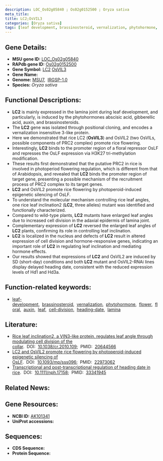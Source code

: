 ```yaml
---
description: LOC_Os02g05840 ; Os02g0152500 ; Oryza sativa
meta_title:
title: LC2;OsVIL3
categories: [Oryza sativa]
tags: [leaf development, brassinosteroid, vernalization, phytohormone, flower, floral, auxin, leaf, cell division, heading date, lamina]
---
```


## Gene Details:
- **MSU gene ID:** [LOC_Os02g05840](http://rice.uga.edu/cgi-bin/ORF_infopage.cgi?orf=LOC_Os02g05840)  
- **RAPdb gene ID:** [Os02g0152500](https://rapdb.dna.affrc.go.jp/locus/?name=Os02g0152500)  
- **Gene Symbol:** <u>LC2</u>&nbsp;<u>OsVIL3</u>
- **Gene Name:**
- **Genome:**  [MSU7](http://rice.uga.edu/),&nbsp;&nbsp;[IRGSP-1.0](https://rapdb.dna.affrc.go.jp/download/irgsp1.html)
- **Species:** *Oryza sativa*

## Functional Descriptions:
   - **LC2** is mainly expressed in the lamina joint during leaf development, and particularly, is induced by the phytohormones abscisic acid, gibberellic acid, auxin, and brassinosteroids.
   - The **LC2** gene was isolated through positional cloning, and encodes a vernalization insensitive 3-like protein.
   - Here we demonstrated that rice LC2 (**OsVIL3**) and OsVIL2 (two OsVILs, possible components of PRC2 complex) promote rice flowering.
   - Interestingly, **LC2** binds to the promoter region of a floral repressor OsLF and represses the OsLF expression via H3K27 tri-methylation modification.
   - These results first demonstrated that the putative PRC2 in rice is involved in photoperiod flowering regulation, which is different from that of Arabidopsis, and revealed that **LC2** binds the promoter region of target gene, presenting a possible mechanism of the recruitment process of PRC2 complex to its target genes.
   - **LC2** and OsVIL2 promote rice flowering by photoperoid-induced epigenetic silencing of OsLF.
   - To understand the molecular mechanism controlling rice leaf angles, one rice leaf inclination2 (**LC2**, three alleles) mutant was identified and functionally characterized.
   - Compared to wild-type plants, **LC2** mutants have enlarged leaf angles due to increased cell division in the adaxial epidermis of lamina joint.
   - Complementary expression of **LC2** reversed the enlarged leaf angles of **LC2** plants, confirming its role in controlling leaf inclination.
   - **LC2** is localized in the nucleus and defects of **LC2** result in altered expression of cell division and hormone-responsive genes, indicating an important role of **LC2** in regulating leaf inclination and mediating hormone effects.
   - Our results showed that expressions of **LC2** and OsVIL2 are induced by SD (short-day) conditions and both **LC2** mutant and OsVIL2-RNAi lines display delayed heading date, consistent with the reduced expression levels of Hd1 and Hd3a.

## Function-related keywords:
   - [leaf-development](/tags/leaf-development/),&nbsp;&nbsp;[brassinosteroid](/tags/brassinosteroid/),&nbsp;&nbsp;[vernalization](/tags/vernalization/),&nbsp;&nbsp;[phytohormone](/tags/phytohormone/),&nbsp;&nbsp;[flower](/tags/flower/),&nbsp;&nbsp;[floral](/tags/floral/),&nbsp;&nbsp;[auxin](/tags/auxin/),&nbsp;&nbsp;[leaf](/tags/leaf/),&nbsp;&nbsp;[cell-division](/tags/cell-division/),&nbsp;&nbsp;[heading-date](/tags/heading-date/),&nbsp;&nbsp;[lamina](/tags/lamina/)

## Literature:
   - [Rice leaf inclination2, a VIN3-like protein, regulates leaf angle through modulating cell division of the collar](https://www.doi.org/10.1038/cr.2010.109).&nbsp;&nbsp;DOI:&nbsp;&nbsp;[10.1038/cr.2010.109](https://www.doi.org/10.1038/cr.2010.109);&nbsp;&nbsp;PMID:&nbsp;&nbsp;[20644566](https://pubmed.ncbi.nlm.nih.gov/20644566/)
   - [LC2 and OsVIL2 promote rice flowering by photoperoid-induced epigenetic silencing of OsLF](https://www.doi.org/10.1093/mp/sss096).&nbsp;&nbsp;DOI:&nbsp;&nbsp;[10.1093/mp/sss096](https://www.doi.org/10.1093/mp/sss096);&nbsp;&nbsp;PMID:&nbsp;&nbsp;[22973062](https://pubmed.ncbi.nlm.nih.gov/22973062/)
   - [Transcriptional and post-transcriptional regulation of heading date in rice](https://www.doi.org/10.1111/nph.17158).&nbsp;&nbsp;DOI:&nbsp;&nbsp;[10.1111/nph.17158](https://www.doi.org/10.1111/nph.17158);&nbsp;&nbsp;PMID:&nbsp;&nbsp;[33341945](https://pubmed.ncbi.nlm.nih.gov/33341945/)

## Related News:

## Gene Resources:
- **NCBI ID:**  [AK101341](http://www.ncbi.nlm.nih.gov/nuccore/AK101341)
- **UniProt accessions:** [](https://www.uniprot.org/uniprotkb//entry)

## Sequences:
- **CDS Sequence:**
- **Protein Sequence:**
